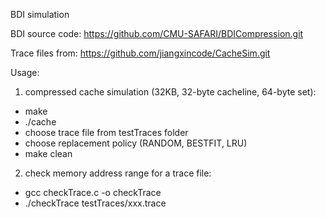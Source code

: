 BDI simulation

BDI source code: https://github.com/CMU-SAFARI/BDICompression.git

Trace files from: https://github.com/jiangxincode/CacheSim.git

Usage:
1. compressed cache simulation (32KB, 32-byte cacheline, 64-byte set):
  - make
  - ./cache
  - choose trace file from testTraces folder
  - choose replacement policy (RANDOM, BESTFIT, LRU)
  - make clean
2. check memory address range for a trace file:
  - gcc checkTrace.c -o checkTrace
  - ./checkTrace testTraces/xxx.trace
